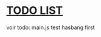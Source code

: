 # [TODO LIST](https://lgiacalo.github.io/findThePrecious/todoList)

voir todo: main.js
test hasbang first

